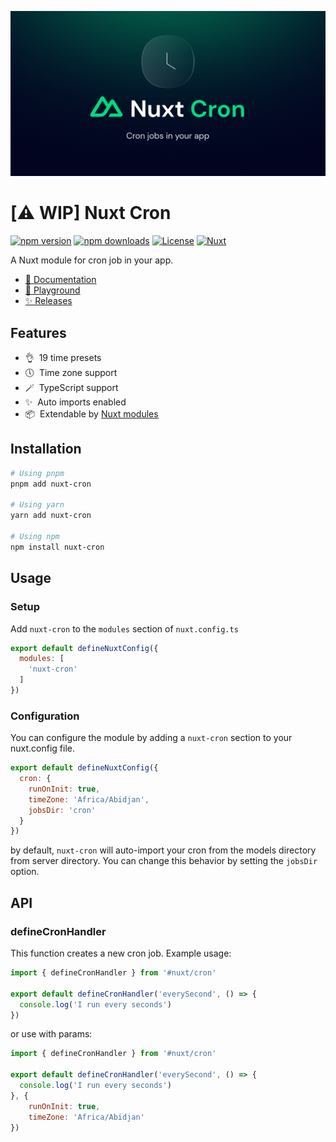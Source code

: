 ![nuxt-cron](docs/public/cover.jpg)

# [⚠️ WIP] Nuxt Cron

[![npm version][npm-version-src]][npm-version-href]
[![npm downloads][npm-downloads-src]][npm-downloads-href]
[![License][license-src]][license-href]
[![Nuxt][nuxt-src]][nuxt-href]

A Nuxt module for cron job in your app.

- [📖 Documentation](#)
- [🏀 Playground](#)
- [✨ Releases](#)

## Features

- 👌&nbsp; 19 time presets
- 🕔️&nbsp; Time zone support
- 🪄️&nbsp; TypeScript support
- ✨&nbsp; Auto imports enabled
- 📦&nbsp; Extendable by [Nuxt modules](https://nuxt.com/modules)

## Installation

```bash
# Using pnpm
pnpm add nuxt-cron

# Using yarn
yarn add nuxt-cron

# Using npm
npm install nuxt-cron
```

## Usage

### Setup

Add `nuxt-cron` to the `modules` section of `nuxt.config.ts`

```js
export default defineNuxtConfig({
  modules: [
    'nuxt-cron'
  ]
})
```

### Configuration

You can configure the module by adding a `nuxt-cron` section to your nuxt.config file.
```js
export default defineNuxtConfig({
  cron: {
    runOnInit: true,
    timeZone: 'Africa/Abidjan',
    jobsDir: 'cron'
  }
})
```

by default, `nuxt-cron` will auto-import your cron from the models directory from server directory. You can change this behavior by setting the `jobsDir` option.

## API

### defineCronHandler

This function creates a new cron job. Example usage:

```js
import { defineCronHandler } from '#nuxt/cron'

export default defineCronHandler('everySecond', () => {
  console.log('I run every seconds')
})
```

or use with params:

```js
import { defineCronHandler } from '#nuxt/cron'

export default defineCronHandler('everySecond', () => {
  console.log('I run every seconds')
}, { 
    runOnInit: true,
    timeZone: 'Africa/Abidjan'
})
```




<!-- Badges -->
[npm-version-src]: https://img.shields.io/npm/v/nuxt-cron/latest.svg?style=flat&colorA=18181B&colorB=28CF8D
[npm-version-href]: https://npmjs.com/package/nuxt-cron

[npm-downloads-src]: https://img.shields.io/npm/dm/nuxt-cron.svg?style=flat&colorA=18181B&colorB=28CF8D
[npm-downloads-href]: https://npmjs.com/package/nuxt-cron

[license-src]: https://img.shields.io/npm/l/nuxt-cron.svg?style=flat&colorA=18181B&colorB=28CF8D
[license-href]: https://npmjs.com/package/nuxt-cron

[nuxt-src]: https://img.shields.io/badge/Nuxt-18181B?logo=nuxt.js
[nuxt-href]: https://nuxt.com
